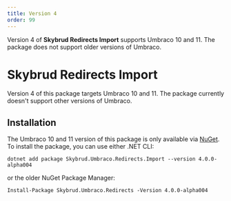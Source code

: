 ```yaml
---
title: Version 4
order: 99
---
```


Version 4 of **Skybrud Redirects Import** supports Umbraco 10 and 11. The package does not support older versions of Umbraco.

# Skybrud Redirects Import

Version 4 of this package targets Umbraco 10 and 11. The package currently doesn't support other versions of Umbraco.

## Installation

The Umbraco 10 and 11 version of this package is only available via [NuGet](https://www.nuget.org/packages/Skybrud.Umbraco.Redirects.Import). To install the package, you can use either .NET CLI:

```
dotnet add package Skybrud.Umbraco.Redirects.Import --version 4.0.0-alpha004
```

or the older NuGet Package Manager:

```
Install-Package Skybrud.Umbraco.Redirects -Version 4.0.0-alpha004
```

<ul class="cards-children"></ul>